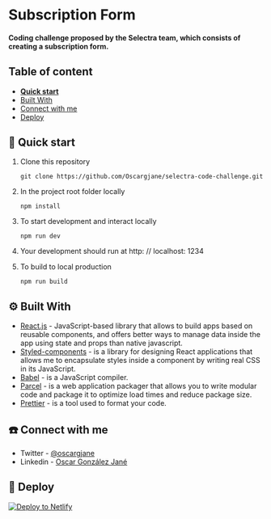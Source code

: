 # Subscription Form

#### Coding challenge proposed by the Selectra team, which consists of creating a subscription form.

## Table of content

- [**Quick start**](#-quick-start)
- [Built With](#%EF%B8%8F-built-with)
- [Connect with me](#%EF%B8%8F-connect-with-me)
- [Deploy](#-deploy)

## 🚀 Quick start

1. Clone this repository

   ```console
   git clone https://github.com/Oscargjane/selectra-code-challenge.git
   ```

1. In the project root folder locally
   ```console
   npm install
   ```
1. To start development and interact locally
   ```console
   npm run dev
   ```
1. Your development should run at http: // localhost: 1234
1. To build to local production
   ```console
   npm run build
   ```

## ⚙️ Built With

- [React.js](https://sass-lang.com/) - JavaScript-based library that allows to build apps based on reusable components, and offers better ways to manage data inside the app using state and props than native javascript.
- [Styled-components](https://styled-components.com/) - is a library for designing React applications that allows me to encapsulate styles inside a component by writing real CSS in its JavaScript.
- [Babel](https://babeljs.io/) - is a JavaScript compiler.
- [Parcel](https://parceljs.org/) - is a web application packager that allows you to write modular code and package it to optimize load times and reduce package size.
- [Prettier](https://prettier.io/) - is a tool used to format your code.

## ☎️ Connect with me

- Twitter - [@oscargjane](https://twitter.com/oscargjane "My Twitter Account")
- Linkedin - [Oscar González Jané](https://www.linkedin.com/in/oscar-jane-frontend-developer/?locale=en_US "My Linkedin Account")

## 💫 Deploy

[![Deploy to Netlify](https://www.netlify.com/img/deploy/button.svg)](https://app.netlify.com/start/deploy?repository=https://github.com)
